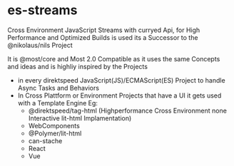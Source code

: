 # es-streams
Cross Environment JavaScript Streams with curryed Api, for High Performance and Optimized Builds
is used its a Successor to the @nikolaus/nils Project

It is @most/core and Most 2.0 Compatible as it uses the same Concepts and ideas and is highliy inspired by the Projects

- in every direktspeed JavaScript(JS)/ECMAScript(ES) Project to handle Async Tasks and Behaviors
- In Cross Plattform or Environment Projects that have a UI it gets used with a Template Engine Eg: 
    - @direktspeed/tag-html (Highperformance Cross Environment none Interactive lit-html Implamentation)
    - WebComponents 
    - @Polymer/lit-html
    - can-stache
    - React
    - Vue

